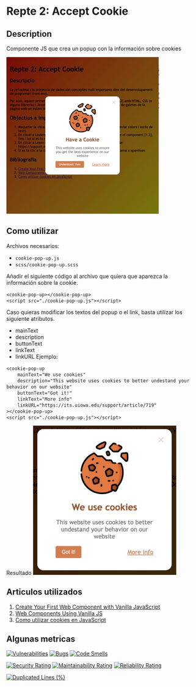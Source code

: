# Repte 2: Accept Cookie


## Description

Componente JS que crea un popup con la información sobre cookies

![Ejemplo](./assets/sample.jpg)


## Como utilizar

Archivos necesarios:

- `cookie-pop-up.js`
- `scss/cookie-pop-up.scss`

Añadir el siguiente código al archivo que quiera que aparezca la información sobre la cookie.

```
<cookie-pop-up></cookie-pop-up>
<script src="./cookie-pop-up.js"></script>
```

Caso quieras modificar los textos del popup o el link, basta utilizar los siguiente atributos.

- mainText
- description
- buttonText
- linkText
- linkURL
Ejemplo:
```
<cookie-pop-up
    mainText="We use cookies"
    description="This website uses cookies to better undestand your behavior on our website"
    buttonText="Got it!"
    linkText="More info"
    linkURL="https://its.uiowa.edu/support/article/719"
></cookie-pop-up>
<script src="./cookie-pop-up.js"></script>
```

Resultado
![Ejemplo 2](./assets/sample2.jpg)

## Articulos utilizados

1. [Create Your First Web Component with Vanilla JavaScript](https://medium.com/tunaiku-tech/create-your-first-web-component-with-vanilla-javascript-af93cbf3a70f)
1. [Web Components Using Vanilla JS](https://mellowdevs.medium.com/web-components-using-vanilla-js-f7af00834caa)
1. [Como utilizar cookies en JavaScript](https://cybmeta.com/cookies-en-javascript)


## Algunas metricas

[![Vulnerabilities](https://sonarcloud.io/api/project_badges/measure?project=chaiben_repte-2-acceptCookie&metric=vulnerabilities)](https://sonarcloud.io/summary/new_code?id=chaiben_repte-2-acceptCookie)
[![Bugs](https://sonarcloud.io/api/project_badges/measure?project=chaiben_repte-2-acceptCookie&metric=bugs)](https://sonarcloud.io/summary/new_code?id=chaiben_repte-2-acceptCookie)
[![Code Smells](https://sonarcloud.io/api/project_badges/measure?project=chaiben_repte-2-acceptCookie&metric=code_smells)](https://sonarcloud.io/summary/new_code?id=chaiben_repte-2-acceptCookie)

[![Security Rating](https://sonarcloud.io/api/project_badges/measure?project=chaiben_repte-2-acceptCookie&metric=security_rating)](https://sonarcloud.io/summary/new_code?id=chaiben_repte-2-acceptCookie)
[![Maintainability Rating](https://sonarcloud.io/api/project_badges/measure?project=chaiben_repte-2-acceptCookie&metric=sqale_rating)](https://sonarcloud.io/summary/new_code?id=chaiben_repte-2-acceptCookie)
[![Reliability Rating](https://sonarcloud.io/api/project_badges/measure?project=chaiben_repte-2-acceptCookie&metric=reliability_rating)](https://sonarcloud.io/summary/new_code?id=chaiben_repte-2-acceptCookie)

[![Duplicated Lines (%)](https://sonarcloud.io/api/project_badges/measure?project=chaiben_repte-2-acceptCookie&metric=duplicated_lines_density)](https://sonarcloud.io/summary/new_code?id=chaiben_repte-2-acceptCookie)